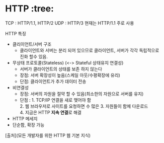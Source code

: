 # HTTP :tree:

TCP : HTTP/1.1, HTTP/2
UDP : HTTP/3
현재는 HTTP/1.1 주로 사용 

HTTP 특징
* 클리이언트/서버 구조  
    - 클라이언트와 서버는 분리 되어 있으므로 클라이언트, 서버가 각각 독립적으로 진화 할수 있음.
* 무상태 프로토콜(Stateless) (<-> Stateful 상태유지 연결성)    
    - 서버가 클라이언트의 상태를 보존 하지 않는다  
    - 장점: 서버 확장성이 높음(스케일 아웃/수평확장에 유리)  
    - 단점: 클라이언트가 추가 데이터 전송  
* 비연결성  
    - 장점: 서버의 자원을 절약 할 수 있음(최소한의 자원으로 서버를 유지)  
    - 단점 : 1. TCP/IP 연결을 새로 맺어야 함  
             2. 웹 브라우저로 사이트를 요청하면 수 많은 3. 자원들이 함께 다운로드  
             4. 지금은 HTTP **지속 연결**로 해결
* HTTP 메세지
* 단순함, 확장 가능 


[출처](모든 개발자를 위한 HTTP 웹 기본 지식)